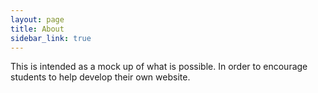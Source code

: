 ```yaml
---
layout: page
title: About
sidebar_link: true
---
```


<p class="message">
  This is intended as a mock up of what is possible. In order to encourage students to help develop their own website.
</p>

